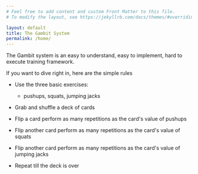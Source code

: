 ```yaml
---
# Feel free to add content and custom Front Matter to this file.
# To modify the layout, see https://jekyllrb.com/docs/themes/#overriding-theme-defaults

layout: default
title: The Gambit System
permalink: /home/
---
```


The Gambit system is an easy to understand, easy to implement, hard to execute training framework.

If you want to dive right in, here are the simple rules

- Use the three basic exercises:

  - pushups, squats, jumping jacks

- Grab and shuffle a deck of cards
- Flip a card perform as many repetitions as the card's value of pushups
- Flip another card perform as many repetitions as the card's value of squats
- Flip another card perform as many repetitions as the card's value of jumping jacks
- Repeat till the deck is over
